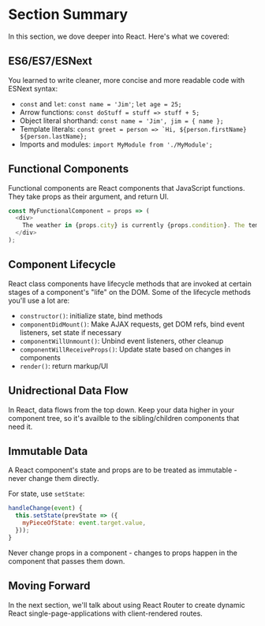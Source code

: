 # Section Summary

In this section, we dove deeper into React. Here's what we covered:

## ES6/ES7/ESNext

You learned to write cleaner, more concise and more readable code with ESNext syntax:

  - `const` and `let`: `const name = 'Jim'`; `let age = 25;`
  - Arrow functions: `const doStuff = stuff => stuff + 5;`
  - Object literal shorthand: `const name = 'Jim', jim = { name };`
  - Template literals: ``const greet = person => `Hi, ${person.firstName} ${person.lastName};``
  - Imports and modules: `import MyModule from './MyModule';`

## Functional Components 

Functional components are React components that JavaScript functions. They take props as their argument, and return UI.

```javascript
const MyFunctionalComponent = props => (
  <div>
    The weather in {props.city} is currently {props.condition}. The temperature is {props.temperature}.
  </div>
);
```

## Component Lifecycle

React class components have lifecycle methods that are invoked at certain stages of a component's "life" on the DOM. Some of the lifecycle methods you'll use a lot are:

  - `constructor()`: initialize state, bind methods
  - `componentDidMount()`: Make AJAX requests, get DOM refs, bind event listeners, set state if necessary
  - `componentWillUnmount()`: Unbind event listeners, other cleanup
  - `componentWillReceiveProps()`: Update state based on changes in components
  - `render()`: return markup/UI
 
## Unidrectional Data Flow

In React, data flows from the top down. Keep your data higher in your component tree, so it's availble to the sibling/children components that need it.

## Immutable Data

A React component's state and props are to be treated as immutable - never change them directly. 

For state, use `setState`: 

```javascript
handleChange(event) {
  this.setState(prevState => ({
    myPieceOfState: event.target.value,
  }));
}
```

Never change props in a component - changes to props happen in the component that passes them down.

## Moving Forward

In the next section, we'll talk about using React Router to create dynamic React single-page-applications with client-rendered routes. 
